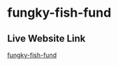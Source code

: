 # fungky-fish-fund

## Live Website Link

[fungky-fish-fund](https://fungky-fish-fund.netlify.app/)
